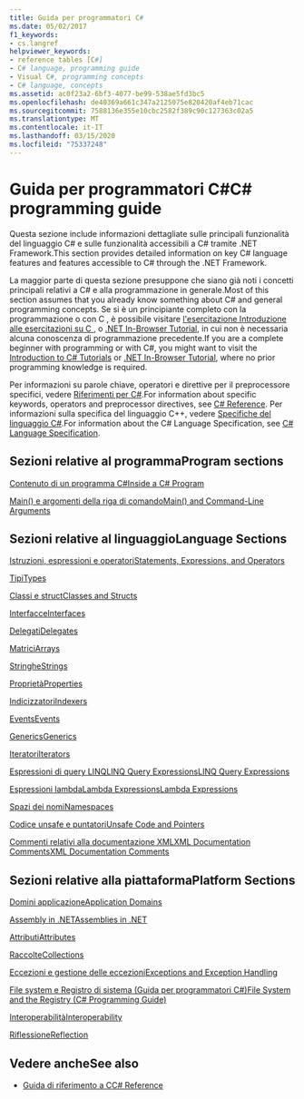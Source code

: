 ```yaml
---
title: Guida per programmatori C#
ms.date: 05/02/2017
f1_keywords:
- cs.langref
helpviewer_keywords:
- reference tables [C#]
- C# language, programming guide
- Visual C#, programming concepts
- C# language, concepts
ms.assetid: ac0f23a2-6bf3-4077-be99-538ae5fd3bc5
ms.openlocfilehash: de40369a661c347a2125075e820420af4eb71cac
ms.sourcegitcommit: 7588136e355e10cbc2582f389c90c127363c02a5
ms.translationtype: MT
ms.contentlocale: it-IT
ms.lasthandoff: 03/15/2020
ms.locfileid: "75337248"
---
```

# <a name="c-programming-guide"></a><span data-ttu-id="80078-102">Guida per programmatori C#</span><span class="sxs-lookup"><span data-stu-id="80078-102">C# programming guide</span></span>

<span data-ttu-id="80078-103">Questa sezione include informazioni dettagliate sulle principali funzionalità del linguaggio C# e sulle funzionalità accessibili a C# tramite .NET Framework.</span><span class="sxs-lookup"><span data-stu-id="80078-103">This section provides detailed information on key C# language features and features accessible to C# through the .NET Framework.</span></span>  
  
 <span data-ttu-id="80078-104">La maggior parte di questa sezione presuppone che siano già noti i concetti principali relativi a C# e alla programmazione in generale.</span><span class="sxs-lookup"><span data-stu-id="80078-104">Most of this section assumes that you already know something about C# and general programming concepts.</span></span> <span data-ttu-id="80078-105">Se si è un principiante completo con la programmazione o con C , è possibile visitare [l'esercitazione Introduzione alle esercitazioni su C ,](../tutorials/intro-to-csharp/index.md) o [.NET In-Browser Tutorial](https://dotnet.microsoft.com/learn/dotnet/in-browser-tutorial/1), in cui non è necessaria alcuna conoscenza di programmazione precedente.</span><span class="sxs-lookup"><span data-stu-id="80078-105">If you are a complete beginner with programming or with C#, you might want to visit the [Introduction to C# Tutorials](../tutorials/intro-to-csharp/index.md) or [.NET In-Browser Tutorial](https://dotnet.microsoft.com/learn/dotnet/in-browser-tutorial/1), where no prior programming knowledge is required.</span></span>  
  
 <span data-ttu-id="80078-106">Per informazioni su parole chiave, operatori e direttive per il preprocessore specifici, vedere [Riferimenti per C#](../language-reference/index.md).</span><span class="sxs-lookup"><span data-stu-id="80078-106">For information about specific keywords, operators and preprocessor directives, see [C# Reference](../language-reference/index.md).</span></span> <span data-ttu-id="80078-107">Per informazioni sulla specifica del linguaggio C++, vedere [Specifiche del linguaggio C#](/dotnet/csharp/language-reference/language-specification/introduction).</span><span class="sxs-lookup"><span data-stu-id="80078-107">For information about the C# Language Specification, see [C# Language Specification](/dotnet/csharp/language-reference/language-specification/introduction).</span></span>  
  
## <a name="program-sections"></a><span data-ttu-id="80078-108">Sezioni relative al programma</span><span class="sxs-lookup"><span data-stu-id="80078-108">Program sections</span></span>

[<span data-ttu-id="80078-109">Contenuto di un programma C#</span><span class="sxs-lookup"><span data-stu-id="80078-109">Inside a C# Program</span></span>](./inside-a-program/index.md)  
  
[<span data-ttu-id="80078-110">Main() e argomenti della riga di comando</span><span class="sxs-lookup"><span data-stu-id="80078-110">Main() and Command-Line Arguments</span></span>](./main-and-command-args/index.md)  

## <a name="language-sections"></a><span data-ttu-id="80078-111">Sezioni relative al linguaggio</span><span class="sxs-lookup"><span data-stu-id="80078-111">Language Sections</span></span>

[<span data-ttu-id="80078-112">Istruzioni, espressioni e operatori</span><span class="sxs-lookup"><span data-stu-id="80078-112">Statements, Expressions, and Operators</span></span>](./statements-expressions-operators/index.md)  

 [<span data-ttu-id="80078-113">Tipi</span><span class="sxs-lookup"><span data-stu-id="80078-113">Types</span></span>](./types/index.md)  

 [<span data-ttu-id="80078-114">Classi e struct</span><span class="sxs-lookup"><span data-stu-id="80078-114">Classes and Structs</span></span>](./classes-and-structs/index.md)  
  
 [<span data-ttu-id="80078-115">Interfacce</span><span class="sxs-lookup"><span data-stu-id="80078-115">Interfaces</span></span>](./interfaces/index.md)  

 [<span data-ttu-id="80078-116">Delegati</span><span class="sxs-lookup"><span data-stu-id="80078-116">Delegates</span></span>](./delegates/index.md)  

 [<span data-ttu-id="80078-117">Matrici</span><span class="sxs-lookup"><span data-stu-id="80078-117">Arrays</span></span>](./arrays/index.md)  
  
 [<span data-ttu-id="80078-118">Stringhe</span><span class="sxs-lookup"><span data-stu-id="80078-118">Strings</span></span>](./strings/index.md)  
  
 [<span data-ttu-id="80078-119">Proprietà</span><span class="sxs-lookup"><span data-stu-id="80078-119">Properties</span></span>](./classes-and-structs/properties.md)  
  
 [<span data-ttu-id="80078-120">Indicizzatori</span><span class="sxs-lookup"><span data-stu-id="80078-120">Indexers</span></span>](./indexers/index.md)  
  
 [<span data-ttu-id="80078-121">Events</span><span class="sxs-lookup"><span data-stu-id="80078-121">Events</span></span>](./events/index.md)  
  
 [<span data-ttu-id="80078-122">Generics</span><span class="sxs-lookup"><span data-stu-id="80078-122">Generics</span></span>](./generics/index.md)  
  
 [<span data-ttu-id="80078-123">Iteratori</span><span class="sxs-lookup"><span data-stu-id="80078-123">Iterators</span></span>](./concepts/iterators.md)
  
 [<span data-ttu-id="80078-124">Espressioni di query LINQLINQ Query Expressions</span><span class="sxs-lookup"><span data-stu-id="80078-124">LINQ Query Expressions</span></span>](../linq/index.md)  
  
 [<span data-ttu-id="80078-125">Espressioni lambdaLambda Expressions</span><span class="sxs-lookup"><span data-stu-id="80078-125">Lambda Expressions</span></span>](./statements-expressions-operators/lambda-expressions.md)  
  
 [<span data-ttu-id="80078-126">Spazi dei nomi</span><span class="sxs-lookup"><span data-stu-id="80078-126">Namespaces</span></span>](./namespaces/index.md)  
  
 [<span data-ttu-id="80078-127">Codice unsafe e puntatori</span><span class="sxs-lookup"><span data-stu-id="80078-127">Unsafe Code and Pointers</span></span>](./unsafe-code-pointers/index.md)  
  
 [<span data-ttu-id="80078-128">Commenti relativi alla documentazione XMLXML Documentation Comments</span><span class="sxs-lookup"><span data-stu-id="80078-128">XML Documentation Comments</span></span>](./xmldoc/index.md)  
  
## <a name="platform-sections"></a><span data-ttu-id="80078-129">Sezioni relative alla piattaforma</span><span class="sxs-lookup"><span data-stu-id="80078-129">Platform Sections</span></span>

 [<span data-ttu-id="80078-130">Domini applicazione</span><span class="sxs-lookup"><span data-stu-id="80078-130">Application Domains</span></span>](../../framework/app-domains/application-domains.md)  
  
 [<span data-ttu-id="80078-131">Assembly in .NET</span><span class="sxs-lookup"><span data-stu-id="80078-131">Assemblies in .NET</span></span>](../../standard/assembly/index.md)  
  
 [<span data-ttu-id="80078-132">Attributi</span><span class="sxs-lookup"><span data-stu-id="80078-132">Attributes</span></span>](./concepts/attributes/index.md)  
  
 [<span data-ttu-id="80078-133">Raccolte</span><span class="sxs-lookup"><span data-stu-id="80078-133">Collections</span></span>](./concepts/collections.md)  
  
 [<span data-ttu-id="80078-134">Eccezioni e gestione delle eccezioni</span><span class="sxs-lookup"><span data-stu-id="80078-134">Exceptions and Exception Handling</span></span>](./exceptions/index.md)  
  
 [<span data-ttu-id="80078-135">File system e Registro di sistema (Guida per programmatori C#)</span><span class="sxs-lookup"><span data-stu-id="80078-135">File System and the Registry (C# Programming Guide)</span></span>](./file-system/index.md)  
  
 [<span data-ttu-id="80078-136">Interoperabilità</span><span class="sxs-lookup"><span data-stu-id="80078-136">Interoperability</span></span>](./interop/index.md)  
  
 [<span data-ttu-id="80078-137">Riflessione</span><span class="sxs-lookup"><span data-stu-id="80078-137">Reflection</span></span>](./concepts/reflection.md)  
  
## <a name="see-also"></a><span data-ttu-id="80078-138">Vedere anche</span><span class="sxs-lookup"><span data-stu-id="80078-138">See also</span></span>

- [<span data-ttu-id="80078-139">Guida di riferimento a C</span><span class="sxs-lookup"><span data-stu-id="80078-139">C# Reference</span></span>](../language-reference/index.md)
